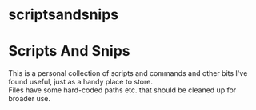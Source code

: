 # scriptsandsnips
Scripts And Snips
============
This is a personal collection of scripts and commands and other bits I've found useful, just as a handy place to store.  
Files have some hard-coded paths etc. that should be cleaned up for broader use.  


